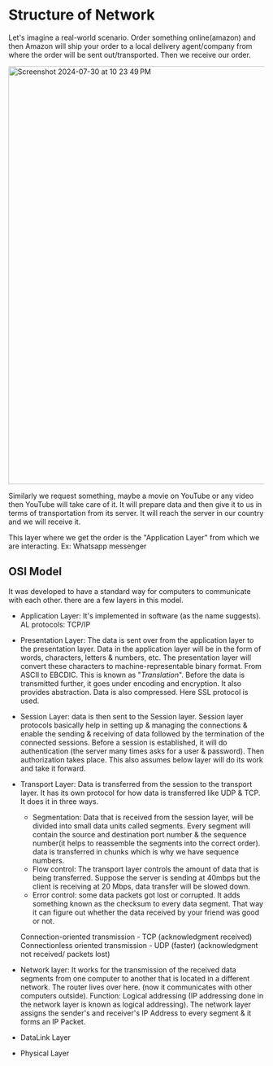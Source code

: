 # Structure of Network

Let's imagine a real-world scenario. Order something online(amazon) and then Amazon will ship your order to a local delivery agent/company from where the order will be sent out/transported. Then we receive our order.

<img width="822" alt="Screenshot 2024-07-30 at 10 23 49 PM" src="https://github.com/user-attachments/assets/4e2be595-f71f-4514-a733-1372e110493c">

Similarly we request something, maybe a movie on YouTube or any video then YouTube will take care of it. It will prepare data and then give it to us in terms of transportation from its server. It will reach the server in our country and we will receive it.

This layer where we get the order is the "Application Layer" from which we are interacting. Ex: Whatsapp messenger

## OSI Model

It was developed to have a standard way for computers to communicate with each other. there are a few layers in this model.

* Application Layer: It's implemented in software (as the name suggests). AL protocols: TCP/IP
* Presentation Layer: The data is sent over from the application layer to the presentation layer. Data in the application layer will be in the form of words, characters, letters &        numbers, etc. The presentation layer will convert these characters to machine-representable binary format. From ASCII to EBCDIC. This is known as "*Translation*". Before the data is    transmitted further, it goes under encoding and encryption. It also provides abstraction. Data is also compressed. Here SSL protocol is used.
* Session Layer: data is then sent to the Session layer. Session layer protocols basically help in setting up & managing the connections & enable the sending & receiving of data          followed by the termination of the connected sessions. Before a session is established, it will do authentication (the server many times asks for a user & password). Then
  authorization takes place. This also assumes below layer will do its work and take it forward.
* Transport Layer: Data is transferred from the session to the transport layer. It has its own protocol for how data is transferred like UDP & TCP. It does it in three ways.
  - Segmentation: Data that is received from the session layer, will be divided into small data units called segments. Every segment will contain the source and destination port number
    & the sequence number(it helps to reassemble the segments into the correct order). data is transferred in chunks which is why we have sequence numbers.
  - Flow control: The transport layer controls the amount of data that is being transferred. Suppose the server is sending at 40mbps but the client is receiving at 20 Mbps, data            transfer will be slowed down.
  - Error control: some data packets got lost or corrupted. It adds something known as the checksum to every data segment. That way it can figure out whether the data received by your         friend was good or not.
  
  Connection-oriented transmission - TCP (acknowledgment received)
  Connectionless oriented transmission - UDP (faster) (acknowledgment not received/ packets lost)
* Network layer: It works for the transmission of the received data segments from one computer to another that is located in a different network. The router lives over here. (now it      communicates with other computers outside). Function: Logical addressing (IP addressing done in the network layer is known as logical addressing). The network layer assigns the         sender's and receiver's IP Address to every segment & it forms an IP Packet.
* DataLink Layer
* Physical Layer

